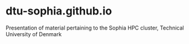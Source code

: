 # dtu-sophia.github.io
Presentation of material pertaining to the Sophia HPC cluster, Technical University of Denmark
